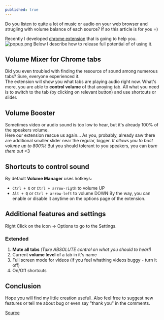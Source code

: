 ```yaml
---
published: true
---
```

Do you listen to quite a lot of music or audio on your web browser and strugling with volume balance of each source? If so this article is for you =)

Recently I developed [chrome extension](https://chrome.google.com/webstore/detail/volume-manager/kakeffogmhndegdafnbobknemagiikak) that is going to help you. 
![popup.png]({{site.baseurl}}/imgs/popup.png)
Below I describe how to release full potential of of using it.
 
## Volume Mixer for Chrome tabs
Did you even troubled with finding the resource of sound among numerous tabs? Sure, everyone experienced it.  
The extension will show you what tabs are playing audio right now. What's more, you are able to **control volume** of that anoying tab. All what you need is to switch to the tab (by clicking on relevant button) and use shortcuts or slider. 

## Volume Booster 
Sometimes video or audio sound is too low to hear, but it's already 100% of the speakers volume.  
Here our extension rescue us again... As you, probably, already saw there are additional smaller slider near the regular, bigger. _It allows you to bost volume up to 800%!_ But you should tolerant to you speakers, you can _burn them out_ <3

## Shortcuts to control sound
By default **Volume Manager** uses hotkeys:
- `Ctrl + Q` or `Ctrl + arrow-rigth` to volume UP 
- `Alt + Q` or `Ctrl + arrow-left` to volume DOWN
By the way, you can enable or disable it anytime on the options page of the extension.

## Additional features and settings
Right Click on the icon -> Options to go to the Settings.
### Extended
1. **Mute all tabs** _(Take ABSOLUTE control on what you should to hear!)_
2. Current **volume level** of a tab in it's name
3. Full screen mode for videos (if you feel whathing videos buggy - turn it off) 
4. On/Off shortcuts

## Conclusion
Hope you will find my little creation usefull. 
Also feel free to suggest new features or tell me about bug or even say "thank you" in the comments.


[Source](https://verblike.com/post/chrome-extension-to-control-volume-of-any-tab/ "Source")